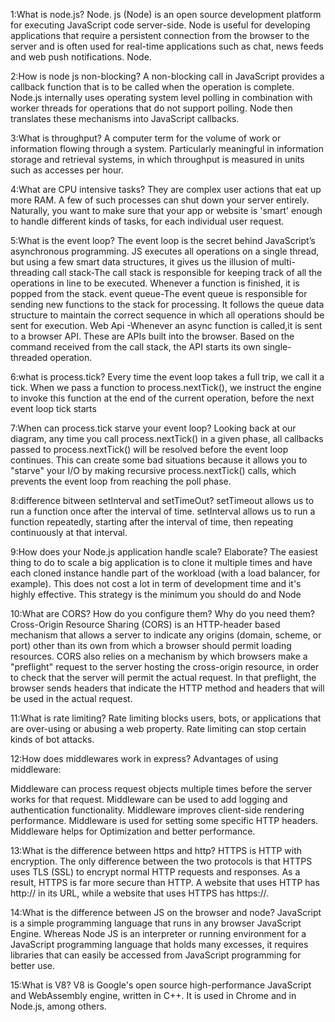 1:What is node.js?
Node. js (Node) is an open source development platform for executing JavaScript code server-side. Node is useful for developing applications that require a persistent connection from the browser to the server and is often used for real-time applications such as chat, news feeds and web push notifications. Node.

2:How is node js non-blocking?
A non-blocking call in JavaScript provides a callback function that is to be called when the operation is complete. Node.js internally uses operating system level polling in combination with worker threads for operations that do not support polling. Node then translates these mechanisms into JavaScript callbacks.

3:What is throughput?
A computer term for the volume of work or information flowing through a system. Particularly meaningful in information storage and retrieval systems, in which throughput is measured in units such as accesses per hour.

4:What are CPU intensive tasks?
They are complex user actions that eat up more RAM. A few of such processes can shut down your server entirely. Naturally, you want to make sure that your app or website is 'smart' enough to handle different kinds of tasks, for each individual user request.

5:What is the event loop?
The event loop is the secret behind JavaScript’s asynchronous programming. JS executes all operations on a single thread, but using a few smart data structures, it gives us the illusion of multi-threading call stack-The call stack is responsible for keeping track of all the operations in line to be executed. Whenever a function is finished, it is popped from the stack. event queue-The event queue is responsible for sending new functions to the stack for processing. It follows the queue data structure to maintain the correct sequence in which all operations should be sent for execution. Web Api -Whenever an async function is called,it is sent to a browser API. These are APIs built into the browser. Based on the command received from the call stack, the API starts its own single-threaded operation.

6:what is process.tick?
Every time the event loop takes a full trip, we call it a tick. When we pass a function to process.nextTick(), we instruct the engine to invoke this function at the end of the current operation, before the next event loop tick starts

7:When can process.tick starve your event loop?
Looking back at our diagram, any time you call process.nextTick() in a given phase, all callbacks passed to process.nextTick() will be resolved before the event loop continues. This can create some bad situations because it allows you to "starve" your I/O by making recursive process.nextTick() calls, which prevents the event loop from reaching the poll phase.

8:difference bitween setInterval and setTimeOut?
setTimeout allows us to run a function once after the interval of time. setInterval allows us to run a function repeatedly, starting after the interval of time, then repeating continuously at that interval.

9:How does your Node.js application handle scale? Elaborate?
The easiest thing to do to scale a big application is to clone it multiple times and have each cloned instance handle part of the workload (with a load balancer, for example). This does not cost a lot in term of development time and it's highly effective. This strategy is the minimum you should do and Node

10:What are CORS? How do you configure them? Why do you need them?
Cross-Origin Resource Sharing (CORS) is an HTTP-header based mechanism that allows a server to indicate any origins (domain, scheme, or port) other than its own from which a browser should permit loading resources. CORS also relies on a mechanism by which browsers make a "preflight" request to the server hosting the cross-origin resource, in order to check that the server will permit the actual request. In that preflight, the browser sends headers that indicate the HTTP method and headers that will be used in the actual request.

11:What is rate limiting?
Rate limiting blocks users, bots, or applications that are over-using or abusing a web property. Rate limiting can stop certain kinds of bot attacks.

12:How does middlewares work in express?
Advantages of using middleware:

Middleware can process request objects multiple times before the server works for that request.
Middleware can be used to add logging and authentication functionality.
Middleware improves client-side rendering performance.
Middleware is used for setting some specific HTTP headers.
Middleware helps for Optimization and better performance.

13:What is the difference between https and http?
HTTPS is HTTP with encryption. The only difference between the two protocols is that HTTPS uses TLS (SSL) to encrypt normal HTTP requests and responses. As a result, HTTPS is far more secure than HTTP. A website that uses HTTP has http:// in its URL, while a website that uses HTTPS has https://.

14:What is the difference between JS on the browser and node?
JavaScript is a simple programming language that runs in any browser JavaScript Engine. Whereas Node JS is an interpreter or running environment for a JavaScript programming language that holds many excesses, it requires libraries that can easily be accessed from JavaScript programming for better use.

15:What is V8?
V8 is Google's open source high-performance JavaScript and WebAssembly engine, written in C++. It is used in Chrome and in Node.js, among others.
